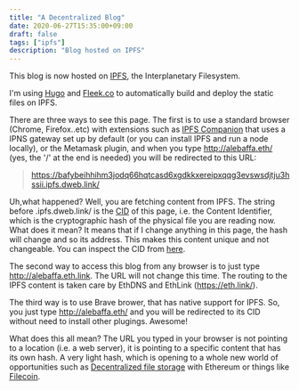 ```yaml
---
title: "A Decentralized Blog"
date: 2020-06-27T15:35:00+09:00
draft: false
tags: ["ipfs"]
description: "Blog hosted on IPFS"
---
```

This blog is now hosted on [IPFS](https://ipfs.io/), the Interplanetary Filesystem. 

I'm using [Hugo](https://gohugo.io/) and [Fleek.co](http://fleek.co/) to automatically build and deploy the static files on IPFS.

There are three ways to see this page. The first is to use a standard browser (Chrome, Firefox..etc) with extensions such as [IPFS Companion](https://chrome.google.com/webstore/detail/ipfs-companion/nibjojkomfdiaoajekhjakgkdhaomnch?hl=en) that uses a IPNS gateway set up by default (or you can install IPFS and run a node locally), or the Metamask plugin, and when you type http://alebaffa.eth/ (yes, the '/' at the end is needed) you will be redirected to this URL:

> https://bafybeihhihm3jodq66hqtcasd6xgdkkxereipxqqg3evswsdjtju3hssii.ipfs.dweb.link/

Uh,what happened? Well, you are fetching content from IPFS. The string before .ipfs.dweb.link/ is the [CID](https://docs.ipfs.io/concepts/content-addressing/) of this page, i.e. the Content Identifier, which is the cryptographic hash of the physical file you are reading now. What does it mean? It means that if I change anything in this page, the hash will change and so its address. This makes this content unique and not changeable. You can inspect the CID from [here](https://cid.ipfs.io/#bafybeibel2wf2vyocphmteaxnzxx6f2sqvlaw3lbvuztpm7kf22tsevpk4).

The second way to access this blog from any browser is to just type http://alebaffa.eth.link. The URL will not change this time. The routing to the IPFS content is taken care by EthDNS and EthLink (https://eth.link/).

The third way is to use Brave brower, that has native support for IPFS. So, you just type http://alebaffa.eth/ and you will be redirected to its CID without need to install other plugings. Awesome!
 
What does this all mean? The URL you typed in your browser is not pointing to a location (i.e. a web server), it is pointing to a specific content that has its own hash. A very light hash, which is opening to a whole new world of opportunities such as [Decentralized file storage](https://medium.com/coinmonks/ipfs-blockchain-decentralised-file-storage-9ef3a1fa307b) with Ethereum or things like [Filecoin](https://filecoin.io/).
